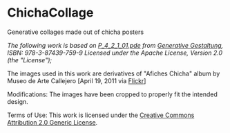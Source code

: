 # ChichaCollage
Generative collages made out of chicha posters

_The following work is based on [P_4_2_1_01.pde](http://www.generative-gestaltung.de/P_4_2_1_01) from [Generative Gestaltung](http://www.generative-gestaltung.de/), ISBN: 978-3-87439-759-9 Licensed under the Apache License, Version 2.0 (the "License");_
 
 The images used in this work are derivatives of "Afiches Chicha" album by Museo de Arte Callejero [April 19, 2011 via [Flickr](https://www.flickr.com/photos/muaca/sets/72157626532958972/#)] 

Modifications: The images have been cropped to properly fit the intended design.

Terms of Use: This work is licensed under  the [Creative Commons Attribution 2.0 Generic License](https://creativecommons.org/licenses/by-nc-sa/2.0/).


